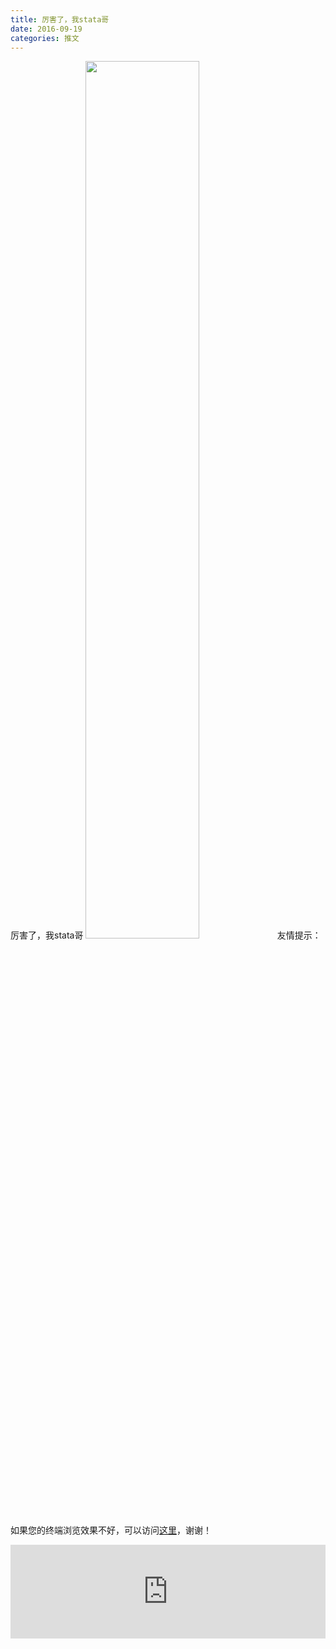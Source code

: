 ```yaml
---
title: 厉害了，我stata哥
date: 2016-09-19
categories: 推文
---
```

厉害了，我stata哥
<img src="http://mmbiz.qpic.cn/mmbiz_jpg/ACviaWTBFxhaX2X0baxXpqCB0xEbx9WVyyN3oK3kfTwsZ17LES5KXX5ousvniaiacZiaofpcQBrXE4nwmhDibK7HTfw/0?wx_fmt=jpeg" style="width: 60%; height: auto;"/><!--more-->
友情提示：如果您的终端浏览效果不好，可以访问[这里](https://stata-club.github.io/stata_article/2016-09-19.html)，谢谢！
<iframe src="https://stata-club.github.io/stata_article/2016-09-19.html" id="iframepage" frameborder="0" scrolling="no" marginheight="0" marginwidth="0" width="100%" onLoad="iFrameHeight()"></iframe>
<script type="text/javascript" language="javascript">
function iFrameHeight() {
var ifm= document.getElementById("iframepage");
var subWeb = document.frames ? document.frames["iframepage"].document : ifm.contentDocument;   
if(ifm != null && subWeb != null) {
 ifm.height = subWeb.body.scrollHeight;
} 
} 
</script> 
